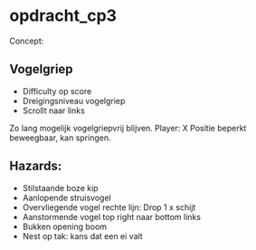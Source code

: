 # opdracht_cp3
Concept:

<h2>Vogelgriep</h2>

<ul>
  <li>Difficulty op score</li>
  <li>Dreigingsniveau vogelgriep</li>
  <li>Scrollt naar links</li>
</ul>

Zo lang mogelijk vogelgriepvrij blijven.
Player: X Positie beperkt beweegbaar, kan springen.

<h2>Hazards:</h2>

<ul>
	<li>Stilstaande boze kip</li>
	<li>Aanlopende struisvogel</li>
  <li>Overvliegende vogel rechte lijn: Drop 1 x schijt</li>
  <li>Aanstormende vogel top right naar bottom links</li>
  <li>Bukken opening boom</li>
  <li>Nest op tak: kans dat een ei valt</li>
</ul>
